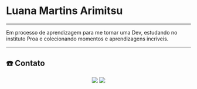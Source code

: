 <h1> Luana Martins Arimitsu</h1>
<hr>
<p>Em processo de aprendizagem para me tornar uma Dev, estudando no instituto Proa e colecionando momentos e aprendizagens incríveis.</p>
<hr>
<h2>☎️ Contato </h2>
  <p align="center">
    <a href="https://www.linkedin.com/in/paulamorin/"><img src="https://skillicons.dev/icons?i=java"></a>
    <a href="https://www.instagram.com/paula_mori_/"><img src="https://skillicons.dev/icons?i=instagram"></a>
  </p>
